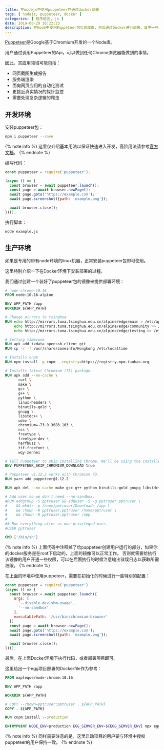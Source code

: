 ```yaml
---
title: 在nodejs中使用puppeteer并通过docker部署
tags: [ nodejs, puppeteer, docker ]
categories: [ 程序语言, js ]
date: 2019-08-29 16:22:23
description: 在Node中使用Puppeteer包实现爬虫，然后通过Docker进行部署，其中一些问题记录在这里，以免走弯路
---
```


[Puppeteer](https://github.com/GoogleChrome/puppeteer#readme)是Google基于Chromium开发的一个Node库。

用户通过调用Puppeteer的Api，可以做到任何Chrome浏览器能做到的事情。

因此，其应用领域可能包括：
- 网页截图生成报告
- 服务端渲染
- 面向网页应用的自动化测试
- 更接近真实情况的探针监控
- 需要处理复杂逻辑的爬虫

开发环境
----

安装puppeteer包：

```bash
npm i puppeteer --save
```

{% note info %}
这里仅介绍基本用法以保证快速进入开发，高阶用法请参考[官方文档](https://github.com/GoogleChrome/puppeteer#readme)。
{% endnote %}

编写代码：
```javascript example.js
const puppeteer = require('puppeteer');

(async () => {
  const browser = await puppeteer.launch();
  const page = await browser.newPage();
  await page.goto('https://example.com');
  await page.screenshot({path: 'example.png'});

  await browser.close();
})();
```

执行脚本：

```bash
node example.js
```

生产环境
----

如果是专用的带有node环境的linux机器，正常安装puppeteer包即可使用。

这里特别介绍一下在Docker环境下安装部署的过程。

我们通过创建一个装好了puppeteer包的镜像来提供部署环境：

```Dockerfile Dockerfile
# node-chrome-10.16
FROM node:10.16-alpine

ENV APP_PATH /app
WORKDIR ${APP_PATH}

# Change mirrors to tsinghua
RUN echo http://mirrors.tuna.tsinghua.edu.cn/alpine/edge/main > /etc/apk/repositories && \
    echo http://mirrors.tuna.tsinghua.edu.cn/alpine/edge/community >> /etc/apk/repositories && \
    echo http://mirrors.tuna.tsinghua.edu.cn/alpine/edge/testing >> /etc/apk/repositories && apk update

# Setting timezone
RUN apk add tzdata openssh-client git
RUN cp -r -f /usr/share/zoneinfo/Hongkong /etc/localtime

# Installs cnpm
RUN npm install -g cnpm --registry=https://registry.npm.taobao.org

# Installs latest Chromium (73) package.
RUN apk add --no-cache \
      curl \
      make \
      gcc \
      g++ \
      python \
      linux-headers \
      binutils-gold \
      gnupg \
      libstdc++ \
      udev \
      chromium=~73.0.3683.103 \
      nss \
      freetype \
      freetype-dev \
      harfbuzz \
      ttf-freefont \
      wqy-zenhei

# Tell Puppeteer to skip installing Chrome. We'll be using the installed package.
ENV PUPPETEER_SKIP_CHROMIUM_DOWNLOAD true

# Puppeteer v1.12.2 works with Chromium 73.
RUN yarn add puppeteer@1.12.2

RUN apk del --no-cache make gcc g++ python binutils-gold gnupg libstdc++

# Add user so we don't need --no-sandbox.
#RUN addgroup -S pptruser && adduser -S -g pptruser pptruser \
#    && mkdir -p /home/pptruser/Downloads /app \
#    && chown -R pptruser:pptruser /home/pptruser \
#    && chown -R pptruser:pptruser /app
#
## Run everything after as non-privileged user.
#USER pptruser

CMD ['/bin/sh']
```

{% note info %}
上面代码中注释掉了给puppeteer创建用户运行的部分，如果你的docker服务是在root下启动的，上面的镜像可以正常工作。
否则就需要给执行该镜像的用户开通一些权限，可以在后面执行的时候注意输出错误日志以获取所需权限。
{% endnote %}

在上面的环境中使用puppeteer，需要在初始化的时候进行一些特别的配置：
```javascript
const puppeteer = require('puppeteer')
(async () => {
  const browser = await puppeteer.launch({
    args: [
      '--disable-dev-shm-usage',
      '--no-sandbox'
    ],
    executablePath: '/usr/bin/chromium-browser'
  })
  const page = await browser.newPage();
  await page.goto('https://example.com');
  await page.screenshot({path: 'example.png'});

  await browser.close();
})();
```

最后，在上面Docker环境下执行代码，或者部署项目即可。

这里给出一个egg项目部署的Dockerfile作为参考：

```Dockerfile Dockerfile
FROM mapleque/node-chrome:10.16

ENV APP_PATH /app

WORKDIR ${APP_PATH}

# COPY --chown=pptruser:pptruser . ${APP_PATH}
COPY . ${APP_PATH}

RUN cnpm install --production

ENTRYPOINT NODE_ENV=production EGG_SERVER_ENV=${EGG_SERVER_ENV} npx egg-scripts start --port=${APP_PORT} --workers=1
```

{% note info %}
同样需要注意的是，这里启动项目的用户要与环境中授权puppeteer的用户保持一致。
{% endnote %}
